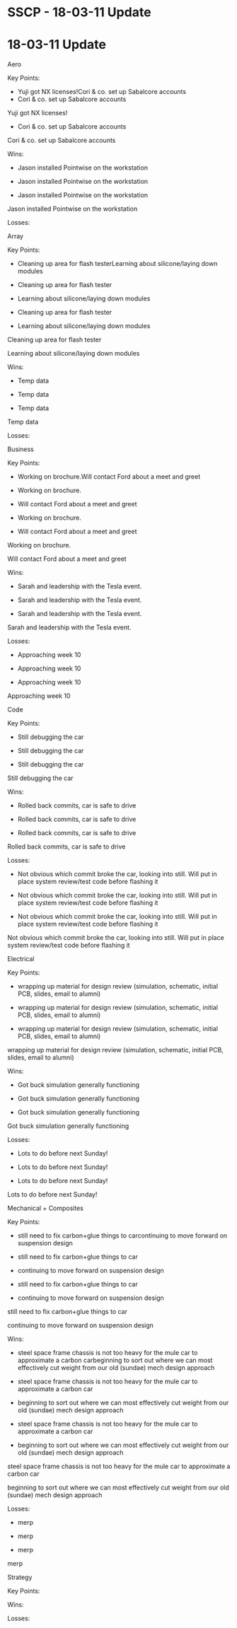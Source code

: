 # SSCP - 18-03-11 Update

# 18-03-11 Update

Aero

Key Points:

* Yuji got NX licenses!Cori & co. set up Sabalcore accounts
* Cori & co. set up Sabalcore accounts

Yuji got NX licenses!

* Cori & co. set up Sabalcore accounts

Cori & co. set up Sabalcore accounts

Wins:

* Jason installed Pointwise on the workstation
* Jason installed Pointwise on the workstation

* Jason installed Pointwise on the workstation

Jason installed Pointwise on the workstation

Losses:

Array

Key Points:

* Cleaning up area for flash testerLearning about silicone/laying down modules
* Cleaning up area for flash tester
* Learning about silicone/laying down modules

* Cleaning up area for flash tester
* Learning about silicone/laying down modules

Cleaning up area for flash tester

Learning about silicone/laying down modules

Wins:

* Temp data
* Temp data

* Temp data

Temp data

Losses:

Business

Key Points:

* Working on brochure.Will contact Ford about a meet and greet
* Working on brochure.
* Will contact Ford about a meet and greet

* Working on brochure.
* Will contact Ford about a meet and greet

Working on brochure.

Will contact Ford about a meet and greet

Wins:

* Sarah and leadership with the Tesla event.
* Sarah and leadership with the Tesla event.

* Sarah and leadership with the Tesla event.

Sarah and leadership with the Tesla event.

Losses:

* Approaching week 10  
* Approaching week 10  

* Approaching week 10  

Approaching week 10  

Code

Key Points:

* Still debugging the car
* Still debugging the car

* Still debugging the car

Still debugging the car

Wins:

* Rolled back commits, car is safe to drive
* Rolled back commits, car is safe to drive

* Rolled back commits, car is safe to drive

Rolled back commits, car is safe to drive

Losses:

* Not obvious which commit broke the car, looking into still. Will put in place system review/test code before flashing it
* Not obvious which commit broke the car, looking into still. Will put in place system review/test code before flashing it

* Not obvious which commit broke the car, looking into still. Will put in place system review/test code before flashing it

Not obvious which commit broke the car, looking into still. Will put in place system review/test code before flashing it

Electrical

Key Points:

* wrapping up material for design review (simulation, schematic, initial PCB, slides, email to alumni)
* wrapping up material for design review (simulation, schematic, initial PCB, slides, email to alumni)

* wrapping up material for design review (simulation, schematic, initial PCB, slides, email to alumni)

wrapping up material for design review (simulation, schematic, initial PCB, slides, email to alumni)

Wins:

* Got buck simulation generally functioning
* Got buck simulation generally functioning

* Got buck simulation generally functioning

Got buck simulation generally functioning

Losses:

* Lots to do before next Sunday!
* Lots to do before next Sunday!

* Lots to do before next Sunday!

Lots to do before next Sunday!

Mechanical + Composites

Key Points:

* still need to fix carbon+glue things to carcontinuing to move forward on suspension design
* still need to fix carbon+glue things to car
* continuing to move forward on suspension design

* still need to fix carbon+glue things to car
* continuing to move forward on suspension design

still need to fix carbon+glue things to car

continuing to move forward on suspension design

Wins:

* steel space frame chassis is not too heavy for the mule car to approximate a carbon carbeginning to sort out where we can most effectively cut weight from our old (sundae) mech design approach
* steel space frame chassis is not too heavy for the mule car to approximate a carbon car
* beginning to sort out where we can most effectively cut weight from our old (sundae) mech design approach

* steel space frame chassis is not too heavy for the mule car to approximate a carbon car
* beginning to sort out where we can most effectively cut weight from our old (sundae) mech design approach

steel space frame chassis is not too heavy for the mule car to approximate a carbon car

beginning to sort out where we can most effectively cut weight from our old (sundae) mech design approach

Losses:

* merp
* merp

* merp

merp

Strategy

Key Points:

Wins:

Losses:

